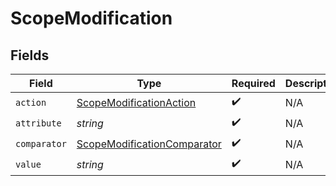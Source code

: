 # ScopeModification


## Fields

| Field                                                                             | Type                                                                              | Required                                                                          | Description                                                                       |
| --------------------------------------------------------------------------------- | --------------------------------------------------------------------------------- | --------------------------------------------------------------------------------- | --------------------------------------------------------------------------------- |
| `action`                                                                          | [ScopeModificationAction](../../models/shared/scopemodificationaction.md)         | :heavy_check_mark:                                                                | N/A                                                                               |
| `attribute`                                                                       | *string*                                                                          | :heavy_check_mark:                                                                | N/A                                                                               |
| `comparator`                                                                      | [ScopeModificationComparator](../../models/shared/scopemodificationcomparator.md) | :heavy_check_mark:                                                                | N/A                                                                               |
| `value`                                                                           | *string*                                                                          | :heavy_check_mark:                                                                | N/A                                                                               |